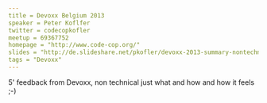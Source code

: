 ```yaml
---
title = Devoxx Belgium 2013
speaker = Peter Koflfer
twitter = codecopkofler
meetup = 69367752
homepage = "http://www.code-cop.org/"
slides = "http://de.slideshare.net/pkofler/devoxx-2013-summary-nontechnical"
tags = "Devoxx"
---
```

5' feedback from Devoxx, non technical just what and how and how it feels ;-)